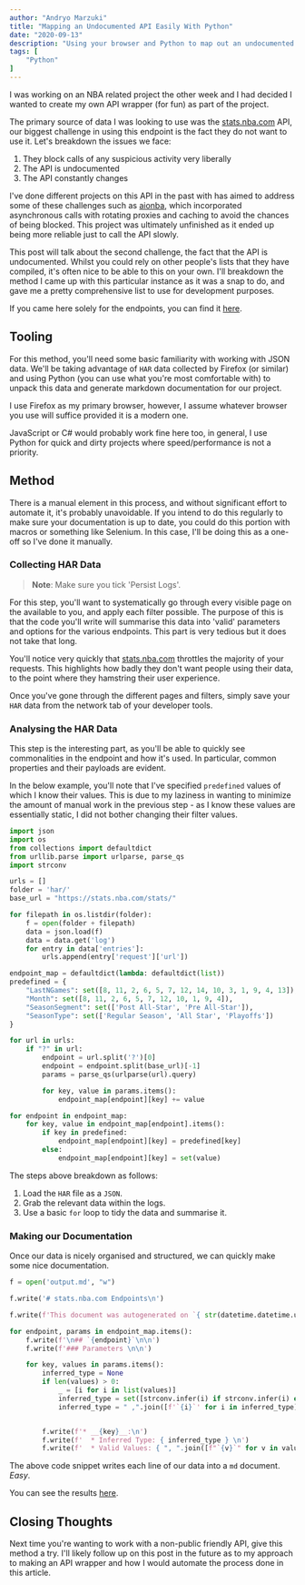 ```yaml
---
author: "Andryo Marzuki"
title: "Mapping an Undocumented API Easily With Python"
date: "2020-09-13"
description: "Using your browser and Python to map out an undocumented API quickly"
tags: [
    "Python"
]
---
```


I was working on an NBA related project the other week and I had decided I wanted to create my own API wrapper (for fun) as part of the project.

The primary source of data I was looking to use was the [stats.nba.com](stats.nba.com) API, our biggest challenge in using this endpoint is the fact they do not want to use it. Let's breakdown the issues we face:
1. They block calls of any suspicious activity very liberally
2. The API is undocumented
3. The API constantly changes

I've done different projects on this API in the past with has aimed to address some of these challenges such as [aionba](https://github.com/marzukia/aionba), which incorporated asynchronous calls with rotating proxies and caching to avoid the chances of being blocked. This project was ultimately unfinished as it ended up being more reliable just to call the API slowly.

This post will talk about the second challenge, the fact that the API is undocumented. Whilst you could rely on other people's lists that they have compiled, it's often nice to be able to this on your own. I'll breakdown the method I came up with this particular instance as it was a snap to do, and gave me a pretty comprehensive list to use for development purposes.

If you came here solely for the endpoints, you can find it [here](https://github.com/marzukia/nba/wiki).

## Tooling

For this method, you'll need some basic familiarity with working with JSON data. We'll be taking advantage of `HAR` data collected by Firefox (or similar) and using Python (you can use what you're most comfortable with) to unpack this data and generate markdown documentation for our project.

I use Firefox as my primary browser, however, I assume whatever browser you use will suffice provided it is a modern one.

JavaScript or C# would probably work fine here too, in general, I use Python for quick and dirty projects where speed/performance is not a priority.

## Method

There is a manual element in this process, and without significant effort to automate it, it's probably unavoidable. If you intend to do this regularly to make sure your documentation is up to date, you could do this portion with macros or something like Selenium. In this case, I'll be doing this as a one-off so I've done it manually.

### Collecting HAR Data

> **Note**: Make sure you tick 'Persist Logs'.

For this step, you'll want to systematically go through every visible page on the available to you, and apply each filter possible. The purpose of this is that the code you'll write will summarise this data into 'valid' parameters and options for the various endpoints. This part is very tedious but it does not take that long.

You'll notice very quickly that [stats.nba.com](stats.nba.com) throttles the majority of your requests. This highlights how badly they don't want people using their data, to the point where they hamstring their user experience.

Once you've gone through the different pages and filters, simply save your `HAR` data from the network tab of your developer tools.

### Analysing the HAR Data

This step is the interesting part, as you'll be able to quickly see commonalities in the endpoint and how it's used. In particular, common properties and their payloads are evident.

In the below example, you'll note that I've specified `predefined` values of which I know their values. This is due to my laziness in wanting to minimize the amount of manual work in the previous step - as I know these values are essentially static, I did not bother changing their filter values.

```py
import json
import os
from collections import defaultdict
from urllib.parse import urlparse, parse_qs
import strconv

urls = []
folder = 'har/'
base_url = "https://stats.nba.com/stats/"

for filepath in os.listdir(folder):
    f = open(folder + filepath)
    data = json.load(f)
    data = data.get('log')
    for entry in data['entries']:
        urls.append(entry['request']['url'])

endpoint_map = defaultdict(lambda: defaultdict(list))
predefined = {
    "LastNGames": set([8, 11, 2, 6, 5, 7, 12, 14, 10, 3, 1, 9, 4, 13]),
    "Month": set([8, 11, 2, 6, 5, 7, 12, 10, 1, 9, 4]),
    "SeasonSegment": set(['Post All-Star', 'Pre All-Star']),
    "SeasonType": set(['Regular Season', 'All Star', 'Playoffs'])
}

for url in urls:
    if "?" in url:
        endpoint = url.split('?')[0]
        endpoint = endpoint.split(base_url)[-1]
        params = parse_qs(urlparse(url).query)

        for key, value in params.items():
            endpoint_map[endpoint][key] += value

for endpoint in endpoint_map:
    for key, value in endpoint_map[endpoint].items():
        if key in predefined:
            endpoint_map[endpoint][key] = predefined[key]
        else:
            endpoint_map[endpoint][key] = set(value)
```

The steps above breakdown as follows:
1. Load the `HAR` file as a `JSON`.
2. Grab the relevant data within the logs.
3. Use a basic `for` loop to tidy the data and summarise it.

### Making our Documentation

Once our data is nicely organised and structured, we can quickly make some nice documentation.

```py
f = open('output.md', "w")

f.write('# stats.nba.com Endpoints\n')

f.write(f'This document was autogenerated on `{ str(datetime.datetime.utcnow()) }`, the below endpoints are valid to the best of my knowledge at time of creation. \n \n This document was prepared for educational purposes only, it should not be used for commercial use. \n \n __Note__: type inferences may not be correct, use this as a reference rather than a guide. \n \n')

for endpoint, params in endpoint_map.items():
    f.write(f'\n## `{endpoint}`\n\n')
    f.write(f'### Parameters \n\n')

    for key, values in params.items():
        inferred_type = None
        if len(values) > 0:
            _ = [i for i in list(values)]
            inferred_type = set([strconv.infer(i) if strconv.infer(i) else 'str' for i in _])
            inferred_type = " ,".join([f'`{i}`' for i in inferred_type])


        f.write(f'* __{key}__:\n')
        f.write(f'  * Inferred Type: { inferred_type } \n')
        f.write(f'  * Valid Values: { ", ".join([f"`{v}`" for v in values]) }\n')

```

The above code snippet writes each line of our data into a `md` document. *Easy*.

You can see the results [here](https://github.com/marzukia/nba/blob/master/api_documentation.md).

## Closing Thoughts

Next time you're wanting to work with a non-public friendly API, give this method a try. I'll likely follow up on this post in the future as to my approach to making an API wrapper and how I would automate the process done in this article.
